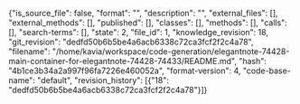 {"is_source_file": false, "format": "", "description": "", "external_files": [], "external_methods": [], "published": [], "classes": [], "methods": [], "calls": [], "search-terms": [], "state": 2, "file_id": 1, "knowledge_revision": 18, "git_revision": "dedfd50b6b5be4a6acb6338c72ca3fcf2f2c4a78", "filename": "/home/kavia/workspace/code-generation/elegantnote-74428-main-container-for-elegantnote-74428-74433/README.md", "hash": "4b1ce3b34a2a997f96fa7226e460052a", "format-version": 4, "code-base-name": "default", "revision_history": [{"18": "dedfd50b6b5be4a6acb6338c72ca3fcf2f2c4a78"}]}